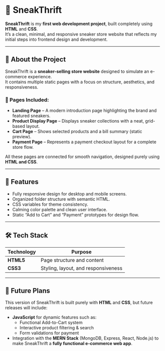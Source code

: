 # 👟 SneakThrift

**SneakThrift** is my **first web development project**, built completely using **HTML** and **CSS**.  
It’s a clean, minimal, and responsive sneaker store website that reflects my initial steps into frontend design and development.

---

## 🧩 About the Project

SneakThrift is a **sneaker-selling store website** designed to simulate an e-commerce experience.  
It contains multiple static pages with a focus on structure, aesthetics, and responsiveness.

### 🔹 Pages Included:
- **Landing Page** – A modern introduction page highlighting the brand and featured sneakers.  
- **Product Display Page** – Displays sneaker collections with a neat, grid-based layout.  
- **Cart Page** – Shows selected products and a bill summary (static preview).  
- **Payment Page** – Represents a payment checkout layout for a complete store flow.

All these pages are connected for smooth navigation, designed purely using **HTML and CSS**.

---

## 🎨 Features

- Fully responsive design for desktop and mobile screens.  
- Organized folder structure with semantic HTML.  
- CSS variables for theme consistency.  
- Calming color palette and clean user interface.  
- Static “Add to Cart” and “Payment” prototypes for design flow.  

---

## 🛠️ Tech Stack

| Technology | Purpose |
|-------------|----------|
| **HTML5** | Page structure and content |
| **CSS3** | Styling, layout, and responsiveness |

---

## 🚀 Future Plans

This version of SneakThrift is built purely with **HTML** and **CSS**, but future releases will include:  
- **JavaScript** for dynamic features such as:
  - Functional Add-to-Cart system  
  - Interactive product filtering & search  
  - Form validations for payment  
- Integration with the **MERN Stack** (MongoDB, Express, React, Node.js) to make SneakThrift a **fully functional e-commerce web app**.

